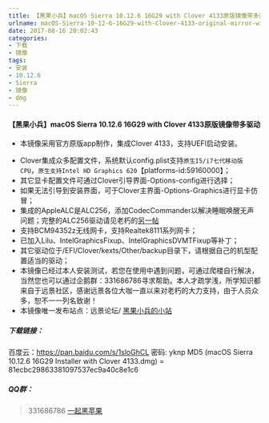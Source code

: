 ```yaml
---
title: 【黑果小兵】macOS Sierra 10.12.6 16G29 with Clover 4133原版镜像带多驱动
urlname: macOS-Sierra-10-12-6-16G29-with-Clover-4133-original-mirror-with-multi-drive
date: 2017-08-16 20:02:43
categories:
- 下载
- 镜像
tags:
- 安装
- 10.12.6
- Sierra
- 镜像
- dmg
---
```


#### 【黑果小兵】macOS Sierra 10.12.6 16G29 with Clover 4133原版镜像带多驱动

* 本镜像采用官方原版app制作，集成Clover 4133，支持UEFI启动安装。

<!--more-->

* Clover集成众多配置文件，系统默认config.plist支持`原生I5/i7七代移动版CPU`，`原生支持Intel HD Graphics 620`【platforms-id:59160000】；
* 其它显卡配置文件可通过Clover引导界面-Options-config进行选择；
* 如果无法引导到安装界面，可于Clover主界面-Options-Graphics进行显卡仿冒；
* 集成的AppleALC是ALC256，添加CodecCommander以解决睡眠唤醒无声问题；完整的ALC256驱动请见老朽的[另一帖](http://bbs.pcbeta.com/viewthread-1748601-1-1.html)
* 支持BCM94352z无线网卡，支持Realtek8111系列网卡；
* 已加入Lilu、IntelGraphicsFixup、IntelGraphicsDVMTFixup等补丁；
* 其它驱动位于/EFI/Clover/kexts/Other/backup目录下，请根据自己的机型配置适当的驱动；
* 本镜像已经过本人安装测试，若您在使用中遇到问题，可通过爬楼自行解决，当然您也可以通过企鹅群：331686786寻求帮助。本人才疏学浅，所学知识都来自于远景社区，感谢远景各位大咖一直以来对老朽的大力支持，由于人员众多，恕不一一列名致谢！
* 本镜像唯一发布站点：远景论坛/ [黑果小兵的小站](https://blog.daliansky.net)

##### 下载链接：
百度云：https://pan.baidu.com/s/1sloGhCL 密码: yknp
MD5 (macOS Sierra 10.12.6 16G29 Installer with Clover 4133.dmg) = 81ecbc29863381097537ec9a40c8e1c6

##### QQ群：
> 331686786 [一起黑苹果](http://shang.qq.com/wpa/qunwpa?idkey=db511a29e856f37cbb871108ffa77a6e79dde47e491b8f2c8d8fe4d3c310de91)


